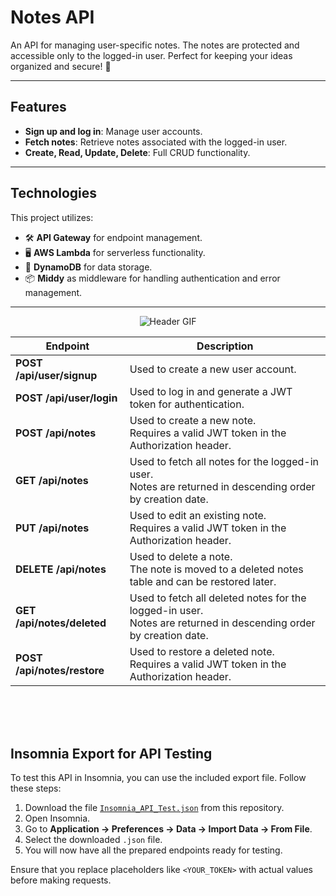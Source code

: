 # Notes API

An API for managing user-specific notes. The notes are protected and accessible only to the logged-in user. Perfect for keeping your ideas organized and secure! 🚀

---

## Features

- **Sign up and log in**: Manage user accounts.
- **Fetch notes**: Retrieve notes associated with the logged-in user.
- **Create, Read, Update, Delete**: Full CRUD functionality.

---

## Technologies

This project utilizes:
- 🛠 **API Gateway** for endpoint management.
- 🖥 **AWS Lambda** for serverless functionality.
- 💾 **DynamoDB** for data storage.
- 📦 **Middy** as middleware for handling authentication and error management.

---

<p align="center">
  <img src="https://media0.giphy.com/media/v1.Y2lkPTc5MGI3NjExdXJrdXd4bWZjbzkyYnBzaTkwM204NWJxZm1leDk4OWNvZndwcG8ybiZlcD12MV9pbnRlcm5hbF9naWZfYnlfaWQmY3Q9cw/W4aEQJikcHHDDVeFL7/giphy.gif" alt="Header GIF">
</p>

| Endpoint                 | Description                                                                                               |
|--------------------------|-----------------------------------------------------------------------------------------------------------|
| **POST /api/user/signup** | Used to create a new user account.                                                                       |
| **POST /api/user/login**  | Used to log in and generate a JWT token for authentication.                                              |
| **POST /api/notes**       | Used to create a new note. <br>Requires a valid JWT token in the Authorization header.                       |
| **GET /api/notes**        | Used to fetch all notes for the logged-in user. <br>Notes are returned in descending order by creation date. |
| **PUT /api/notes**        | Used to edit an existing note. <br>Requires a valid JWT token in the Authorization header.                   |
| **DELETE /api/notes**     | Used to delete a note. <br>The note is moved to a deleted notes table and can be restored later.             |
| **GET /api/notes/deleted**| Used to fetch all deleted notes for the logged-in user. <br>Notes are returned in descending order by creation date. |
| **POST /api/notes/restore** | Used to restore a deleted note. <br>Requires a valid JWT token in the Authorization header.                |

<br>
<br>
<br>



## Insomnia Export for API Testing

To test this API in Insomnia, you can use the included export file. Follow these steps:

1. Download the file [`Insomnia_API_Test.json`](./docs/Insomnia_API_Test.json) from this repository.
2. Open Insomnia.
3. Go to **Application → Preferences → Data → Import Data → From File**.
4. Select the downloaded `.json` file.
5. You will now have all the prepared endpoints ready for testing.

Ensure that you replace placeholders like `<YOUR_TOKEN>` with actual values before making requests.
